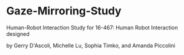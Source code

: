 # Gaze-Mirroring-Study
Human-Robot Interaction Study for 16-467: Human Robot Interaction designed 

by Gerry D'Ascoli, Michelle Lu, Sophia Timko, and Amanda Piccolini 
